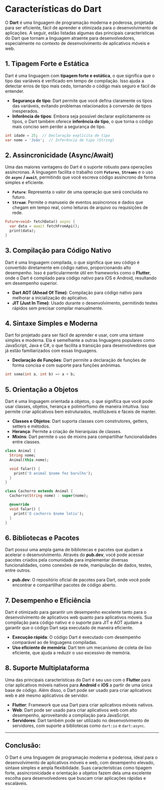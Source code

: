 # Características do Dart

O **Dart** é uma linguagem de programação moderna e poderosa, projetada para ser eficiente, fácil de aprender e otimizada para o desenvolvimento de aplicações. A seguir, estão listadas algumas das principais características do Dart que tornam a linguagem atraente para desenvolvedores, especialmente no contexto de desenvolvimento de aplicativos móveis e web.

## 1. **Tipagem Forte e Estática**

Dart é uma linguagem com **tipagem forte e estática**, o que significa que o tipo das variáveis é verificado em tempo de compilação. Isso ajuda a detectar erros de tipo mais cedo, tornando o código mais seguro e fácil de entender.

- **Segurança de tipo**: Dart permite que você defina claramente os tipos das variáveis, evitando problemas relacionados à conversão de tipos inesperados.
- **Inferência de tipos**: Embora seja possível declarar explicitamente os tipos, o Dart também oferece **inferência de tipo**, o que torna o código mais conciso sem perder a segurança de tipo.

```dart
int idade = 25;  // Declaração explícita de tipo
var nome = 'João';  // Inferência de tipo (String)
```

## 2. Assincronicidade (Async/Await)

Uma das maiores vantagens do Dart é o suporte robusto para operações assíncronas. A linguagem facilita o trabalho com **`Futures`**, **`Streams`** e o uso de **`async` / `await`**, permitindo que você escreva código assíncrono de forma simples e eficiente.

- **`Future`**: Representa o valor de uma operação que será concluída no futuro.
- **`Stream`**: Permite o manuseio de eventos assíncronos e dados que chegam em tempo real, como leituras de arquivo ou requisições de rede.

```dart
Future<void> fetchData() async {
  var data = await fetchFromApi();
  print(data);
}
```
## 3. Compilação para Código Nativo

Dart é uma linguagem compilada, o que significa que seu código é convertido diretamente em código nativo, proporcionando alto desempenho. Isso é particularmente útil em frameworks como o **Flutter**, onde o Dart é compilado para código nativo para iOS e Android, resultando em desempenho superior.

- **Dart AOT (Ahead Of Time)**: Compilação para código nativo para melhorar a inicialização do aplicativo.
- **JIT (Just In Time)**: Usado durante o desenvolvimento, permitindo testes rápidos sem precisar compilar manualmente.

## 4. Sintaxe Simples e Moderna

Dart foi projetado para ser fácil de aprender e usar, com uma sintaxe simples e moderna. Ela é semelhante a outras linguagens populares como JavaScript, Java e C#, o que facilita a transição para desenvolvedores que já estão familiarizados com essas linguagens.

- **Declaração de Funções**: Dart permite a declaração de funções de forma concisa e com suporte para funções anônimas.

```dart
int soma(int a, int b) => a + b;
```
## 5. Orientação a Objetos

Dart é uma linguagem orientada a objetos, o que significa que você pode usar classes, objetos, herança e polimorfismo de maneira intuitiva. Isso permite criar aplicativos bem estruturados, reutilizáveis e fáceis de manter.

- **Classes e Objetos**: Dart suporta classes com construtores, getters, setters e métodos.
- **Herança**: Permite a criação de hierarquias de classes.
- **Mixins**: Dart permite o uso de mixins para compartilhar funcionalidades entre classes.

```dart
class Animal {
  String nome;
  Animal(this.nome);

  void falar() {
    print('O animal $nome fez barulho');
  }
}

class Cachorro extends Animal {
  Cachorro(String nome) : super(nome);

  @override
  void falar() {
    print('O cachorro $nome latiu');
  }
}
```
## 6. Bibliotecas e Pacotes

Dart possui uma ampla gama de bibliotecas e pacotes que ajudam a acelerar o desenvolvimento. Através do **pub.dev**, você pode acessar pacotes criados pela comunidade para implementar diversas funcionalidades, como conexões de rede, manipulação de dados, testes, entre outros.

- **pub.dev**: O repositório oficial de pacotes para Dart, onde você pode encontrar e compartilhar pacotes de código aberto.

## 7. Desempenho e Eficiência

Dart é otimizado para garantir um desempenho excelente tanto para o desenvolvimento de aplicativos web quanto para aplicativos móveis. Sua compilação para código nativo e o suporte para JIT e AOT ajudam a garantir que o código Dart seja executado de maneira eficiente.

- **Execução rápida**: O código Dart é executado com desempenho comparável ao de linguagens compiladas.
- **Uso eficiente de memória**: Dart tem um mecanismo de coleta de lixo eficiente, que ajuda a reduzir o uso excessivo de memória.
## 8. Suporte Multiplataforma

Uma das principais características do Dart é seu uso com o **Flutter** para criar aplicativos móveis nativos para **Android** e **iOS** a partir de uma única base de código. Além disso, o Dart pode ser usado para criar aplicativos web e até mesmo aplicativos de servidor.

- **Flutter**: Framework que usa Dart para criar aplicativos móveis nativos.
- **Web**: Dart pode ser usado para criar aplicativos web com alto desempenho, aproveitando a compilação para JavaScript.
- **Servidores**: Dart também pode ser utilizado no desenvolvimento de servidores, com suporte a bibliotecas como `dart:io` e `dart:async`.

---

## Conclusão:

O Dart é uma linguagem de programação moderna e poderosa, ideal para o desenvolvimento de aplicativos móveis e web, com desempenho elevado, sintaxe simples e ampla flexibilidade. Suas características como tipagem forte, assincronicidade e orientação a objetos fazem dela uma excelente escolha para desenvolvedores que buscam criar aplicações rápidas e escaláveis.

